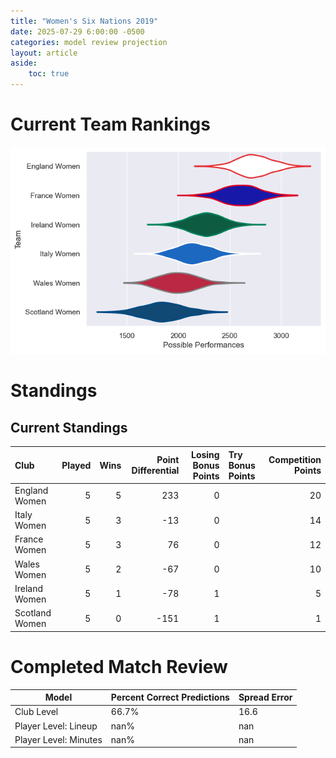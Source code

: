 ```yaml
---  
title: "Women's Six Nations 2019"  
date: 2025-07-29 6:00:00 -0500  
categories: model review projection  
layout: article  
aside:  
    toc: true  
---
```

# Current Team Rankings


![Club Rankings](plots/rankings_Womens_Six_Nations_2019.png)
# Standings

## Current Standings


| Club           |   Played |   Wins |   Point Differential |   Losing Bonus Points | Try Bonus Points   |   Competition Points |
|:---------------|---------:|-------:|---------------------:|----------------------:|:-------------------|---------------------:|
| England Women  |        5 |      5 |                  233 |                     0 |                    |                   20 |
| Italy Women    |        5 |      3 |                  -13 |                     0 |                    |                   14 |
| France Women   |        5 |      3 |                   76 |                     0 |                    |                   12 |
| Wales Women    |        5 |      2 |                  -67 |                     0 |                    |                   10 |
| Ireland Women  |        5 |      1 |                  -78 |                     1 |                    |                    5 |
| Scotland Women |        5 |      0 |                 -151 |                     1 |                    |                    1 |



# Completed Match Review


| Model | Percent Correct Predictions | Spread Error |
| ------ | ------ | ------ |
| Club Level | 66.7% | 16.6 |
| Player Level: Lineup | nan% | nan |
| Player Level: Minutes | nan% | nan |

